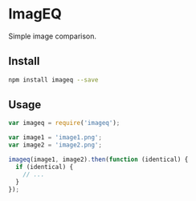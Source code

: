 # ImagEQ

Simple image comparison.

## Install

```zsh
npm install imageq --save
```

## Usage

```javascript
var imageq = require('imageq');

var image1 = 'image1.png';
var image2 = 'image2.png';

imageq(image1, image2).then(function (identical) {
  if (identical) {
    // ...
  }
});
```
